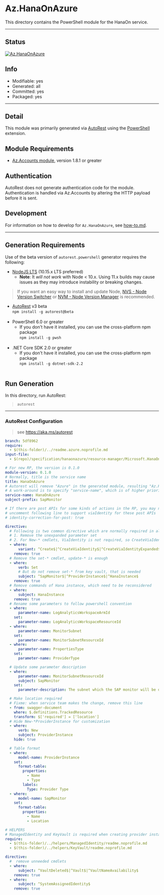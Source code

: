 <!-- region Generated -->
# Az.HanaOnAzure
This directory contains the PowerShell module for the HanaOn service.

---
## Status
[![Az.HanaOnAzure](https://img.shields.io/powershellgallery/v/Az.HanaOnAzure.svg?style=flat-square&label=Az.HanaOnAzure "Az.HanaOnAzure")](https://www.powershellgallery.com/packages/Az.HanaOnAzure/)

## Info
- Modifiable: yes
- Generated: all
- Committed: yes
- Packaged: yes

---
## Detail
This module was primarily generated via [AutoRest](https://github.com/Azure/autorest) using the [PowerShell](https://github.com/Azure/autorest.powershell) extension.

## Module Requirements
- [Az.Accounts module](https://www.powershellgallery.com/packages/Az.Accounts/), version 1.8.1 or greater

## Authentication
AutoRest does not generate authentication code for the module. Authentication is handled via Az.Accounts by altering the HTTP payload before it is sent.

## Development
For information on how to develop for `Az.HanaOnAzure`, see [how-to.md](how-to.md).
<!-- endregion -->

---
## Generation Requirements
Use of the beta version of `autorest.powershell` generator requires the following:
- [NodeJS LTS](https://nodejs.org) (10.15.x LTS preferred)
  - **Note**: It *will not work* with Node < 10.x. Using 11.x builds may cause issues as they may introduce instability or breaking changes.
> If you want an easy way to install and update Node, [NVS - Node Version Switcher](../nodejs/installing-via-nvs.md) or [NVM - Node Version Manager](../nodejs/installing-via-nvm.md) is recommended.
- [AutoRest](https://aka.ms/autorest) v3 beta <br>`npm install -g autorest@beta`<br>&nbsp;
- PowerShell 6.0 or greater
  - If you don't have it installed, you can use the cross-platform npm package <br>`npm install -g pwsh`<br>&nbsp;
- .NET Core SDK 2.0 or greater
  - If you don't have it installed, you can use the cross-platform npm package <br>`npm install -g dotnet-sdk-2.2`<br>&nbsp;

## Run Generation
In this directory, run AutoRest:
> `autorest`

---
### AutoRest Configuration
> see https://aka.ms/autorest

``` yaml
branch: 5df8962
require:
  - $(this-folder)/../readme.azure.noprofile.md
input-file:
  - $(repo)/specification/hanaonazure/resource-manager/Microsoft.HanaOnAzure/preview/2020-02-07-preview/hanaonazure.json

# For new RP, the version is 0.1.0
module-version: 0.1.0
# Normally, title is the service name
title: HanaOnAzure
# Autorest will remove "Azure" in the generated module, resulting "Az.HanaOn"
# A work-around is to specify "service-name", which is of higher priority when calc the module name
service-name: HanaOnAzure
subject-prefix: SapMonitor

# If there are post APIs for some kinds of actions in the RP, you may need to
# uncomment following line to support viaIdentity for these post APIs
# identity-correction-for-post: true

directive:
  # Following is two common directive which are normally required in all the RPs
  # 1. Remove the unexpanded parameter set
  # 2. For New-* cmdlets, ViaIdentity is not required, so CreateViaIdentityExpanded is removed as well
  - where:
      variant: ^Create$|^CreateViaIdentity$|^CreateViaIdentityExpanded$|^Update$|^UpdateViaIdentity$
    remove: true
  # Remove the set-* cmdlet, update-* is enough
  - where:
      verb: Set
      # But do not remove set-* from key vault, that is needed
      subject: ^SapMonitor$|^ProviderInstance$|^HanaInstance$
    remove: true
  # Remove commands of Hana instance, which need to be reconsidered
  - where:
      subject: HanaInstance
    remove: true
  # Rename some parameters to follow powershell convention
  - where:
      parameter-name: LogAnalyticsWorkspaceArmId
    set:
      parameter-name: LogAnalyticsWorkspaceResourceId
  - where:
      parameter-name: MonitorSubnet
    set:
      parameter-name: MonitorSubnetResourceId
  - where:
      parameter-name: PropertiesType
    set:
      parameter-name: ProviderType

  # Update some parameter description
  - where:
      parameter-name: MonitorSubnetResourceId
      subject: SapMonitor
    set:
      parameter-description: The subnet which the SAP monitor will be deployed in. It should be the same subnet of HANA database.

  # Make location required
  # Fixme: when service team makes the change, remove this line
  - from: swagger-document
    where: $.definitions.TrackedResource
    transform: $['required'] = ['location']
  # Hide New-*ProviderInstance for customization
  - where:
      verb: New
      subject: ProviderInstance
    hide: true

  # Table format
  - where:
      model-name: ProviderInstance
    set:
      format-table:
        properties:
          - Name
          - Type
        labels:
          Type: Provider Type
  - where:
      model-name: SapMonitor
    set:
      format-table:
        properties:
          - Name
          - Location
```

``` yaml
# HELPERS
# ManagedIdentity and KeyVault is required when creating provider instance
require:
  - $(this-folder)/../helpers/ManagedIdentity/readme.noprofile.md
  - $(this-folder)/../helpers/KeyVault/readme.noprofile.md

directive:
  #  remove unneeded cmdlets
  - where:
      subject: ^VaultDeleted$|^Vault$|^VaultNameAvailability$
    remove: true
  - where:
      subject: ^SystemAssignedIdentity$
    remove: true
```


